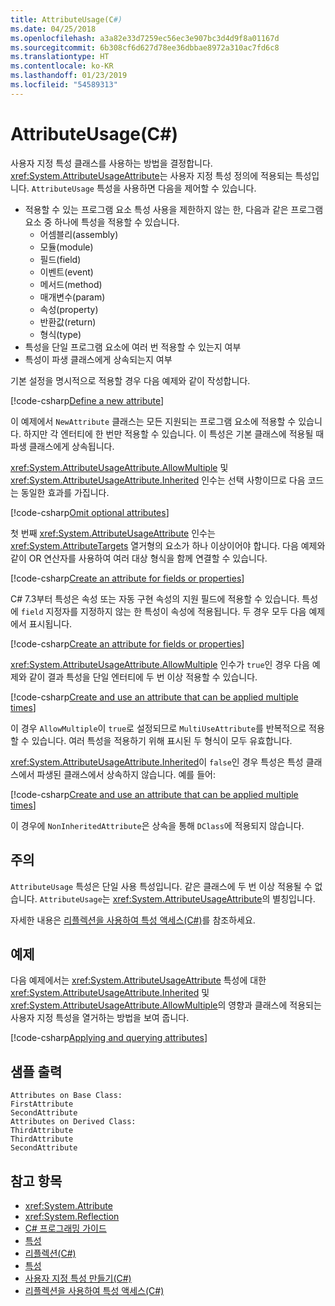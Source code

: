 ```yaml
---
title: AttributeUsage(C#)
ms.date: 04/25/2018
ms.openlocfilehash: a3a82e33d7259ec56ec3e907bc3d4d9f8a01167d
ms.sourcegitcommit: 6b308cf6d627d78ee36dbbae8972a310ac7fd6c8
ms.translationtype: HT
ms.contentlocale: ko-KR
ms.lasthandoff: 01/23/2019
ms.locfileid: "54589313"
---
```

# <a name="attributeusage-c"></a>AttributeUsage(C#)

사용자 지정 특성 클래스를 사용하는 방법을 결정합니다. <xref:System.AttributeUsageAttribute>는 사용자 지정 특성 정의에 적용되는 특성입니다. `AttributeUsage` 특성을 사용하면 다음을 제어할 수 있습니다.

- 적용할 수 있는 프로그램 요소 특성 사용을 제한하지 않는 한, 다음과 같은 프로그램 요소 중 하나에 특성을 적용할 수 있습니다.
  - 어셈블리(assembly)
  - 모듈(module)
  - 필드(field)
  - 이벤트(event)
  - 메서드(method)
  - 매개변수(param)
  - 속성(property)
  - 반환값(return)
  - 형식(type)
- 특성을 단일 프로그램 요소에 여러 번 적용할 수 있는지 여부
- 특성이 파생 클래스에게 상속되는지 여부

기본 설정을 명시적으로 적용할 경우 다음 예제와 같이 작성합니다.

[!code-csharp[Define a new attribute](../../../../../samples/snippets/csharp/attributes/NewAttribute.cs#1)]

이 예제에서 `NewAttribute` 클래스는 모든 지원되는 프로그램 요소에 적용할 수 있습니다. 하지만 각 엔터티에 한 번만 적용할 수 있습니다. 이 특성은 기본 클래스에 적용될 때 파생 클래스에게 상속됩니다.

<xref:System.AttributeUsageAttribute.AllowMultiple> 및 <xref:System.AttributeUsageAttribute.Inherited> 인수는 선택 사항이므로 다음 코드는 동일한 효과를 가집니다.

[!code-csharp[Omit optional attributes](../../../../../samples/snippets/csharp/attributes/NewAttribute.cs#2)]

첫 번째 <xref:System.AttributeUsageAttribute> 인수는 <xref:System.AttributeTargets> 열거형의 요소가 하나 이상이어야 합니다. 다음 예제와 같이 OR 연산자를 사용하여 여러 대상 형식을 함께 연결할 수 있습니다.

[!code-csharp[Create an attribute for fields or properties](../../../../../samples/snippets/csharp/attributes/NewPropertyOrFieldAttribute.cs#1)]

C# 7.3부터 특성은 속성 또는 자동 구현 속성의 지원 필드에 적용할 수 있습니다. 특성에 `field` 지정자를 지정하지 않는 한 특성이 속성에 적용됩니다. 두 경우 모두 다음 예제에서 표시됩니다.

[!code-csharp[Create an attribute for fields or properties](../../../../../samples/snippets/csharp/attributes/NewPropertyOrFieldAttribute.cs#2)]

<xref:System.AttributeUsageAttribute.AllowMultiple> 인수가 `true`인 경우 다음 예제와 같이 결과 특성을 단일 엔터티에 두 번 이상 적용할 수 있습니다.

[!code-csharp[Create and use an attribute that can be applied multiple times](../../../../../samples/snippets/csharp/attributes/MultiUseAttribute.cs#1)]

이 경우 `AllowMultiple`이 `true`로 설정되므로 `MultiUseAttribute`를 반복적으로 적용할 수 있습니다. 여러 특성을 적용하기 위해 표시된 두 형식이 모두 유효합니다.

<xref:System.AttributeUsageAttribute.Inherited>이 `false`인 경우 특성은 특성 클래스에서 파생된 클래스에서 상속하지 않습니다. 예를 들어:

[!code-csharp[Create and use an attribute that can be applied multiple times](../../../../../samples/snippets/csharp/attributes/NonInheritedAttribute.cs#1)]

이 경우에 `NonInheritedAttribute`은 상속을 통해 `DClass`에 적용되지 않습니다.

## <a name="remarks"></a>주의

`AttributeUsage` 특성은 단일 사용 특성입니다. 같은 클래스에 두 번 이상 적용될 수 없습니다. `AttributeUsage`는 <xref:System.AttributeUsageAttribute>의 별칭입니다.

자세한 내용은 [리플렉션을 사용하여 특성 액세스(C#)](accessing-attributes-by-using-reflection.md)를 참조하세요.

## <a name="example"></a>예제

다음 예제에서는 <xref:System.AttributeUsageAttribute> 특성에 대한 <xref:System.AttributeUsageAttribute.Inherited> 및 <xref:System.AttributeUsageAttribute.AllowMultiple>의 영향과 클래스에 적용되는 사용자 지정 특성을 열거하는 방법을 보여 줍니다.

[!code-csharp[Applying and querying attributes](../../../../../samples/snippets/csharp/attributes/Program.cs#1)]

## <a name="sample-output"></a>샘플 출력

```text
Attributes on Base Class:
FirstAttribute
SecondAttribute
Attributes on Derived Class:
ThirdAttribute
ThirdAttribute
SecondAttribute
```

## <a name="see-also"></a>참고 항목

- <xref:System.Attribute>
- <xref:System.Reflection>
- [C# 프로그래밍 가이드](../..//index.md)
- [특성](../../../..//standard/attributes/index.md)
- [리플렉션(C#)](../reflection.md)
- [특성](index.md)
- [사용자 지정 특성 만들기(C#)](creating-custom-attributes.md)
- [리플렉션을 사용하여 특성 액세스(C#)](accessing-attributes-by-using-reflection.md)

